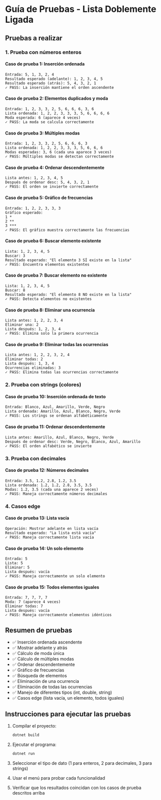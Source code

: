 # Guía de Pruebas - Lista Doblemente Ligada

## Pruebas a realizar

### 1. Prueba con números enteros

#### Caso de prueba 1: Inserción ordenada
```
Entrada: 5, 1, 3, 2, 4
Resultado esperado (adelante): 1, 2, 3, 4, 5
Resultado esperado (atrás): 5, 4, 3, 2, 1
✓ PASS: La inserción mantiene el orden ascendente
```

#### Caso de prueba 2: Elementos duplicados y moda
```
Entrada: 1, 2, 3, 3, 2, 5, 6, 6, 6, 3, 6
Lista ordenada: 1, 2, 2, 3, 3, 3, 5, 6, 6, 6, 6
Moda esperada: 6 (aparece 4 veces)
✓ PASS: La moda se calcula correctamente
```

#### Caso de prueba 3: Múltiples modas
```
Entrada: 1, 2, 3, 3, 2, 5, 6, 6, 6, 3
Lista ordenada: 1, 2, 2, 3, 3, 3, 5, 6, 6, 6
Modas esperadas: 3, 6 (cada una aparece 3 veces)
✓ PASS: Múltiples modas se detectan correctamente
```

#### Caso de prueba 4: Ordenar descendentemente
```
Lista antes: 1, 2, 3, 4, 5
Después de ordenar desc: 5, 4, 3, 2, 1
✓ PASS: El orden se invierte correctamente
```

#### Caso de prueba 5: Gráfico de frecuencias
```
Entrada: 1, 2, 2, 3, 3, 3
Gráfico esperado:
1 *
2 **
3 ***
✓ PASS: El gráfico muestra correctamente las frecuencias
```

#### Caso de prueba 6: Buscar elemento existente
```
Lista: 1, 2, 3, 4, 5
Buscar: 3
Resultado esperado: "El elemento 3 SÍ existe en la lista"
✓ PASS: Encuentra elementos existentes
```

#### Caso de prueba 7: Buscar elemento no existente
```
Lista: 1, 2, 3, 4, 5
Buscar: 8
Resultado esperado: "El elemento 8 NO existe en la lista"
✓ PASS: Detecta elementos no existentes
```

#### Caso de prueba 8: Eliminar una ocurrencia
```
Lista antes: 1, 2, 2, 3, 4
Eliminar una: 2
Lista después: 1, 2, 3, 4
✓ PASS: Elimina solo la primera ocurrencia
```

#### Caso de prueba 9: Eliminar todas las ocurrencias
```
Lista antes: 1, 2, 2, 3, 2, 4
Eliminar todas: 2
Lista después: 1, 3, 4
Ocurrencias eliminadas: 3
✓ PASS: Elimina todas las ocurrencias correctamente
```

### 2. Prueba con strings (colores)

#### Caso de prueba 10: Inserción ordenada de texto
```
Entrada: Blanco, Azul, Amarillo, Verde, Negro
Lista ordenada: Amarillo, Azul, Blanco, Negro, Verde
✓ PASS: Los strings se ordenan alfabéticamente
```

#### Caso de prueba 11: Ordenar descendentemente
```
Lista antes: Amarillo, Azul, Blanco, Negro, Verde
Después de ordenar desc: Verde, Negro, Blanco, Azul, Amarillo
✓ PASS: El orden alfabético se invierte
```

### 3. Prueba con decimales

#### Caso de prueba 12: Números decimales
```
Entrada: 3.5, 1.2, 2.8, 1.2, 3.5
Lista ordenada: 1.2, 1.2, 2.8, 3.5, 3.5
Modas: 1.2, 3.5 (cada una aparece 2 veces)
✓ PASS: Maneja correctamente números decimales
```

### 4. Casos edge

#### Caso de prueba 13: Lista vacía
```
Operación: Mostrar adelante en lista vacía
Resultado esperado: "La lista está vacía"
✓ PASS: Maneja correctamente lista vacía
```

#### Caso de prueba 14: Un solo elemento
```
Entrada: 5
Lista: 5
Eliminar: 5
Lista después: vacía
✓ PASS: Maneja correctamente un solo elemento
```

#### Caso de prueba 15: Todos elementos iguales
```
Entrada: 7, 7, 7, 7
Moda: 7 (aparece 4 veces)
Eliminar todas: 7
Lista después: vacía
✓ PASS: Maneja correctamente elementos idénticos
```

## Resumen de pruebas
- ✅ Inserción ordenada ascendente
- ✅ Mostrar adelante y atrás
- ✅ Cálculo de moda única
- ✅ Cálculo de múltiples modas
- ✅ Ordenar descendentemente
- ✅ Gráfico de frecuencias
- ✅ Búsqueda de elementos
- ✅ Eliminación de una ocurrencia
- ✅ Eliminación de todas las ocurrencias
- ✅ Manejo de diferentes tipos (int, double, string)
- ✅ Casos edge (lista vacía, un elemento, todos iguales)

## Instrucciones para ejecutar las pruebas

1. Compilar el proyecto:
   ```bash
   dotnet build
   ```

2. Ejecutar el programa:
   ```bash
   dotnet run
   ```

3. Seleccionar el tipo de dato (1 para enteros, 2 para decimales, 3 para strings)

4. Usar el menú para probar cada funcionalidad

5. Verificar que los resultados coincidan con los casos de prueba descritos arriba
